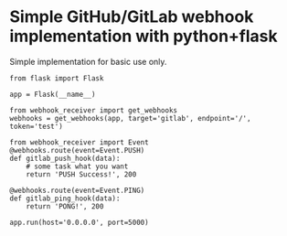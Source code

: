 # Simple GitHub/GitLab webhook implementation with python+flask

Simple implementation for basic use only. 

```
from flask import Flask

app = Flask(__name__)

from webhook_receiver import get_webhooks
webhooks = get_webhooks(app, target='gitlab', endpoint='/', token='test')

from webhook_receiver import Event
@webhooks.route(event=Event.PUSH)
def gitlab_push_hook(data):
    # some task what you want
    return 'PUSH Success!', 200

@webhooks.route(event=Event.PING)
def gitlab_ping_hook(data):
    return 'PONG!', 200

app.run(host='0.0.0.0', port=5000)
```
